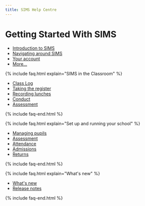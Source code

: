 ```yaml
---
title: SIMS Help Centre
---
```


# Getting Started With SIMS

* [Introduction to SIMS](getting-started/welcome-to-sims)
* [Navigating around SIMS](getting-started/navigation)
* [Your account](accounts/)
* [More...](getting-started)

{% include faq.html explain="SIMS in the Classroom" %}

* [Class Log](classteacher/clog/)
* [Taking the register](classteacher/clog/take-register)
* [Recording lunches](classteacher/clog/dinner-register)
* [Conduct](classteacher/clog/conduct)
* [Assessment](assessment/)

{% include faq-end.html  %}

{% include faq.html explain="Set up and running your school" %}

* [Managing pupils](schoolmanagement/pupil/)
* [Assessment](assessment/)
* [Attendance](schoolmanagement/attendance/)
* [Admissions](pupil)
* [Returns](schoolmanagement/census/)

{% include faq-end.html  %}

{% include faq.html explain="What's new" %}

* [What's new](whats-new)
* [Release notes](releasenotes)

{% include faq-end.html  %}